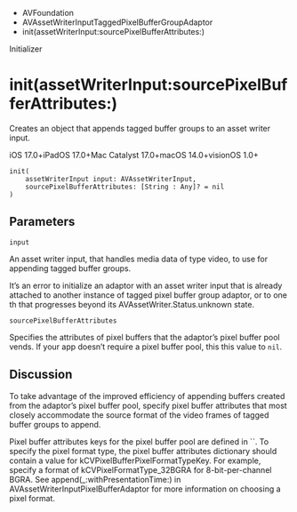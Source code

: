 

- AVFoundation
- AVAssetWriterInputTaggedPixelBufferGroupAdaptor
-  init(assetWriterInput:sourcePixelBufferAttributes:) 

Initializer

# init(assetWriterInput:sourcePixelBufferAttributes:)

Creates an object that appends tagged buffer groups to an asset writer input.

iOS 17.0+iPadOS 17.0+Mac Catalyst 17.0+macOS 14.0+visionOS 1.0+

``` source
init(
    assetWriterInput input: AVAssetWriterInput,
    sourcePixelBufferAttributes: [String : Any]? = nil
)
```

## Parameters 

`input`  

An asset writer input, that handles media data of type video, to use for appending tagged buffer groups.

It’s an error to initialize an adaptor with an asset writer input that is already attached to another instance of tagged pixel buffer group adaptor, or to one th that progresses beyond its AVAssetWriter.Status.unknown state.

`sourcePixelBufferAttributes`  

Specifies the attributes of pixel buffers that the adaptor’s pixel buffer pool vends. If your app doesn’t require a pixel buffer pool, this this value to `nil`.

## Discussion

To take advantage of the improved efficiency of appending buffers created from the adaptor’s pixel buffer pool, specify pixel buffer attributes that most closely accommodate the source format of the video frames of tagged buffer groups to append.

Pixel buffer attributes keys for the pixel buffer pool are defined in ``. To specify the pixel format type, the pixel buffer attributes dictionary should contain a value for kCVPixelBufferPixelFormatTypeKey. For example, specify a format of kCVPixelFormatType_32BGRA for 8-bit-per-channel BGRA. See append(_:withPresentationTime:) in AVAssetWriterInputPixelBufferAdaptor for more information on choosing a pixel format.

